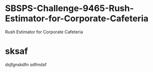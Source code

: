 # SBSPS-Challenge-9465-Rush-Estimator-for-Corporate-Cafeteria
Rush Estimator for Corporate Cafeteria
<h1>sksaf</h1>
dsjfgnskdfn
sdfmdsf
